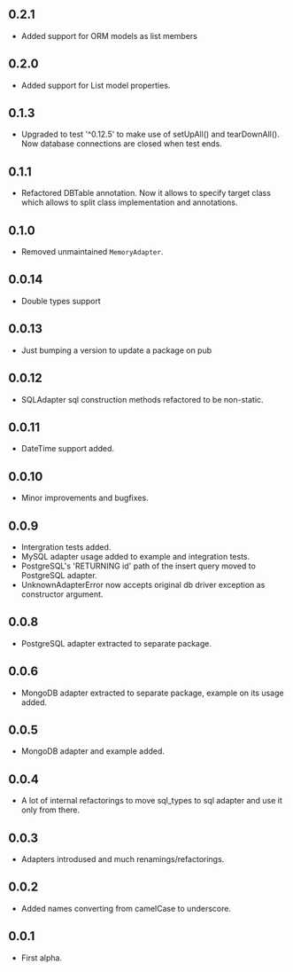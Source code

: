 0.2.1
-----

- Added support for ORM models as list members

0.2.0
-----

- Added support for List model properties.

0.1.3
-----

- Upgraded to test '^0.12.5' to make use of setUpAll() and tearDownAll().
  Now database connections are closed when test ends.

0.1.1
-----

- Refactored DBTable annotation. Now it allows to specify target class which 
  allows to split class implementation and annotations.

0.1.0
-----

- Removed unmaintained `MemoryAdapter`.

0.0.14
------

- Double types support

0.0.13
------

- Just bumping a version to update a package on pub

0.0.12
------

- SQLAdapter sql construction methods refactored to be non-static.

0.0.11
------

- DateTime support added.

0.0.10
------

- Minor improvements and bugfixes.

0.0.9
-----

- Intergration tests added.
- MySQL adapter usage added to example and integration tests.
- PostgreSQL's 'RETURNING id' path of the insert query
  moved to PostgreSQL adapter.
- UnknownAdapterError now accepts original
  db driver exception as constructor argument.

0.0.8
-----

- PostgreSQL adapter extracted to separate package.

0.0.6
-----

- MongoDB adapter extracted to separate package, example on its usage added.

0.0.5
-----
- MongoDB adapter and example added.

0.0.4
-----

- A lot of internal refactorings to move sql_types
  to sql adapter and use it only from there.

0.0.3
-----

- Adapters introdused and much renamings/refactorings.

0.0.2
-----

- Added names converting from camelCase to underscore.

0.0.1
-----

- First alpha.
